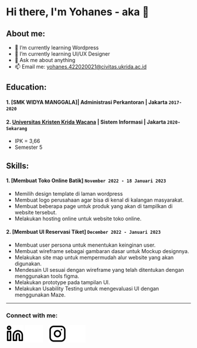 # Hi there, I'm Yohanes - aka 👋
## About me:
- 🔭 I’m currently learning Wordpress
- 🌱 I’m currently learning UI/UX Designer
- 💬 Ask me about anything
- 📫 Email me: yohanes.422020021@civitas.ukrida.ac.id

## Education:

#### 1. [SMK WIDYA MANGGALA]| Administrasi Perkantoran | Jakarta `2017-2020`

#### 2. [Universitas Kristen Krida Wacana](https://ukrida.ac.id/) | Sistem Informasi | Jakarta `2020-Sekarang`
   - IPK = 3,66
   - Semester 5

## Skills:
#### 1. [Membuat Toko Online Batik]  `November 2022 - 18 Januari 2023`
   - Memilih design template di laman wordpress
   - Membuat logo perusahaan agar bisa di kenal di kalangan masyarakat.
   - Membuat beberapa page untuk produk yang akan di tampilkan di website tersebut.
   - Melakukan hosting online untuk website toko online.
#### 2. [Membuat UI Reservasi Tiket] `December 2022 - Januari 2023`
   - Membuat user persona untuk menentukan keinginan user.
   - Membuat wireframe sebagai gambaran dasar untuk Mockup designnya.
   - Melakukan site map untuk mempermudah alur website yang akan digunakan.
   - Mendesain UI sesuai dengan wireframe yang telah ditentukan dengan menggunakan tools figma.
   - Melakukan prototype pada tampilan UI.
   - Melakukan Usability Testing untuk mengevaluasi UI dengan menggunakan Maze.
---

### Connect with me:

[![website](./img/linkedin-light.svg)](https://www.linkedin.com/in/yohanes-wijaya-165046245/#gh-light-mode-only)
[![website](./img/linkedin-dark.svg)](https://www.linkedin.com/in/yohanes-wijaya-165046245/#gh-dark-mode-only)
&nbsp;&nbsp;
[![website](./img/instagram-light.svg)](https://www.instagram.com/yowi2410#gh-light-mode-only)
[![website](./img/instagram-dark.svg)](https://www.instagram.com/yowi2410#gh-dark-mode-only)



[webdev]: https://github.com/YoWi2410/YoWi2410
